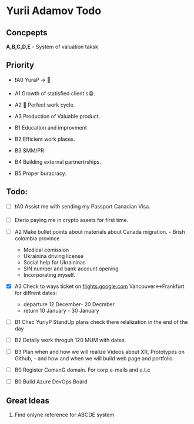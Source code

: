 # Yurii Adamov Todo


## Concpepts

**A,B,C,D,E** - System of valuation taksk 


## Priority

- ❗A0 YuraP -> 🍁
-  A1 Growth of statisfied client's😁.
-  A2 🔁 Perfect work cycle.
-  A3 Production of Valuable product.

- B1 Education and improvment
- B2 Efficient work places.
- B3 SMM/PR
- B4 Building external partnertrships.
- B5 Proper buracracy.

## Todo:

- [ ] ❗A0 Assist me with sending my Passport Canadian Visa.
- [ ] Eterio paying me in crypto assets for first time.
- [ ] A2 Make bullet points about materials about Canada migration.
    	- Brish colombia province
	- Medical comission
	- Ukrainina driving license
	- Social help for Ukraininas
	- SIN number and bank account opening
	- Incorporating myself.
- [x] A3 Check to ways ticket on [flights.google.com](https://flights.google.com) Vancouver<->Frankfurt for diffrent dates:
	- departure 12 December- 20 Decmber
	- return 10 January - 30 January



- [ ] B1 Chec YuriyP StandUp plans check there relalization in the end of the day
- [ ] B2 Detaily work throguh 120 MUM with dates.
- [ ] B3 Plan when and how we will realize Videos about XR, Prototypes on Github,
    	- and how and when we will build web page and portfolio.

- [ ] B0 Register ComanG domain. For corp e-mails and e.t.c
- [ ] B0 Build Azure DevOps Board





## Great Ideas

1. Find onlyne reference for ABCDE system

